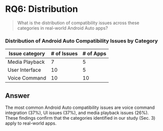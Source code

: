 # RQ6: Distribution

> What is the distribution of compatibility issues across these categories in real-world Android Auto apps?

### Distribution of Android Auto Compatibility Issues by Category

| Issue category | # of Issues | # of Apps |
|---|---|---|
| Media Playback | 7 | 5 |
| User Interface | 10 | 5 |
| Voice Command | 10 | 10 |

## Answer

The most common Android Auto compatibility issues are voice command integration (37%), UI issues (37%), and media playback issues (26%). These findings confirm that the categories identified in our study (Sec. 3) apply to real-world apps.